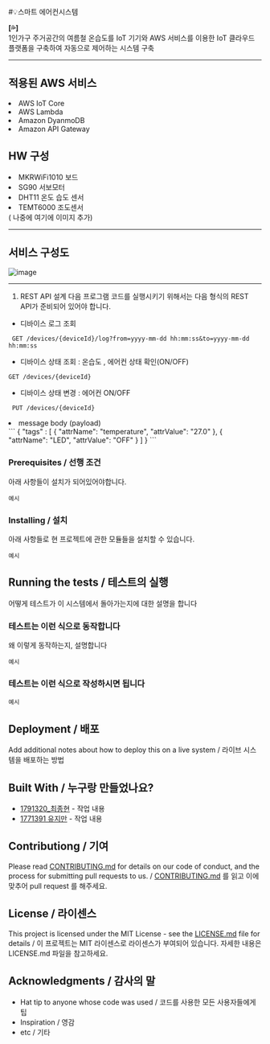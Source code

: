 
#💡스마트 에어컨시스템 

**[💦]**  
1인가구 주거공간의 여름철 온습도를 IoT 기기와 AWS 서비스를 이용한 IoT 클라우드 플랫폼을 구축하여 자동으로 제어하는 시스템 구축

___
## 적용된 AWS 서비스 
  <li>AWS IoT Core</li>
  <li>AWS Lambda</li>
  <li>Amazon DyanmoDB</li>
  <li>Amazon API Gateway</li>
  
## HW 구성
  <li>MKRWiFi1010 보드</li>
  <li>SG90 서보모터</li>
  <li>DHT11 온도 습도 센서</li>
  <li>TEMT6000 조도센서</li>
  ( 나중에 여기에 이미지 추가)
  
___ 

## 서비스 구성도
![image](https://user-images.githubusercontent.com/72599051/143241035-e962d196-8519-418c-a038-5cf6dc6108d7.png)
___ 


1. REST API 설계
다음 프로그램 코드를 실행시키기 위해서는 다음 형식의 REST API가 준비되어 있어야 합니다.
- 디바이스 로그 조회 
```
 GET /devices/{deviceId}/log?from=yyyy-mm-dd hh:mm:ss&to=yyyy-mm-dd hh:mm:ss
```
- 디바이스 상태 조회 : 온습도 , 에어컨 상태 확인(ON/OFF)
```
GET /devices/{deviceId}
```
- 디바이스 상태 변경 : 에어컨 ON/OFF
```
 PUT /devices/{deviceId}
```
  <li>message body (payload)</li>
  ```
  { 
 	"tags" : [
 		{
 			"attrName": "temperature",
 			"attrValue": "27.0"
 		},
 		{
 			"attrName": "LED",
 			"attrValue": "OFF"
 		}
 	]
 }
```

### Prerequisites / 선행 조건

아래 사항들이 설치가 되어있어야합니다.

```
예시
```

### Installing / 설치

아래 사항들로 현 프로젝트에 관한 모듈들을 설치할 수 있습니다.

```
예시
```

## Running the tests / 테스트의 실행

어떻게 테스트가 이 시스템에서 돌아가는지에 대한 설명을 합니다

### 테스트는 이런 식으로 동작합니다

왜 이렇게 동작하는지, 설명합니다

```
예시
```

### 테스트는 이런 식으로 작성하시면 됩니다

```
예시
```

## Deployment / 배포

Add additional notes about how to deploy this on a live system / 라이브 시스템을 배포하는 방법

## Built With / 누구랑 만들었나요?

* [1791320_최종현](https://github.com/TonyJHC) - 작업 내용
* [1771391 유지만](https://github.com/jiman-you) - 작업 내용 

## Contributiong / 기여

Please read [CONTRIBUTING.md](https://gist.github.com/PurpleBooth/b24679402957c63ec426) for details on our code of conduct, and the process for submitting pull requests to us. / [CONTRIBUTING.md](https://gist.github.com/PurpleBooth/b24679402957c63ec426) 를 읽고 이에 맞추어 pull request 를 해주세요.

## License / 라이센스

This project is licensed under the MIT License - see the [LICENSE.md](https://gist.github.com/PurpleBooth/LICENSE.md) file for details / 이 프로젝트는 MIT 라이센스로 라이센스가 부여되어 있습니다. 자세한 내용은 LICENSE.md 파일을 참고하세요.

## Acknowledgments / 감사의 말

* Hat tip to anyone whose code was used / 코드를 사용한 모든 사용자들에게 팁
* Inspiration / 영감
* etc / 기타
